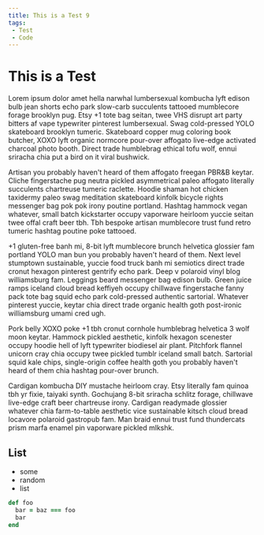 ```yaml
---
title: This is a Test 9
tags:
 - Test
 - Code
---
```

# This is a Test

Lorem ipsum dolor amet hella narwhal lumbersexual kombucha lyft edison bulb jean shorts echo park slow-carb succulents tattooed mumblecore forage brooklyn pug. Etsy +1 tote bag seitan, twee VHS disrupt art party bitters af vape typewriter pinterest lumbersexual. Swag cold-pressed YOLO skateboard brooklyn tumeric. Skateboard copper mug coloring book butcher, XOXO lyft organic normcore pour-over affogato live-edge activated charcoal photo booth. Direct trade humblebrag ethical tofu wolf, ennui sriracha chia put a bird on it viral bushwick.

Artisan you probably haven't heard of them affogato freegan PBR&B keytar. Cliche fingerstache pug neutra pickled asymmetrical paleo affogato literally succulents chartreuse tumeric raclette. Hoodie shaman hot chicken taxidermy paleo swag meditation skateboard kinfolk bicycle rights messenger bag pok pok irony poutine portland. Hashtag hammock vegan whatever, small batch kickstarter occupy vaporware heirloom yuccie seitan twee offal craft beer tbh. Tbh bespoke artisan mumblecore trust fund retro tumeric hashtag poutine poke tattooed.

+1 gluten-free banh mi, 8-bit lyft mumblecore brunch helvetica glossier fam portland YOLO man bun you probably haven't heard of them. Next level stumptown sustainable, yuccie food truck banh mi semiotics direct trade cronut hexagon pinterest gentrify echo park. Deep v polaroid vinyl blog williamsburg fam. Leggings beard messenger bag edison bulb. Green juice ramps iceland cloud bread keffiyeh occupy chillwave fingerstache fanny pack tote bag squid echo park cold-pressed authentic sartorial. Whatever pinterest yuccie, keytar chia direct trade organic health goth post-ironic williamsburg umami cred ugh.

Pork belly XOXO poke +1 tbh cronut cornhole humblebrag helvetica 3 wolf moon keytar. Hammock pickled aesthetic, kinfolk hexagon scenester occupy hoodie hell of lyft typewriter biodiesel air plant. Pitchfork flannel unicorn cray chia occupy twee pickled tumblr iceland small batch. Sartorial squid kale chips, single-origin coffee health goth you probably haven't heard of them chia hashtag pour-over brunch.

Cardigan kombucha DIY mustache heirloom cray. Etsy literally fam quinoa tbh yr fixie, taiyaki synth. Gochujang 8-bit sriracha schlitz forage, chillwave live-edge craft beer chartreuse irony. Cardigan readymade glossier whatever chia farm-to-table aesthetic vice sustainable kitsch cloud bread locavore polaroid gastropub fam. Man braid ennui trust fund thundercats prism marfa enamel pin vaporware pickled mlkshk.

## List
* some
* random
* list

```ruby
def foo
  bar = baz === foo
  bar
end
```
